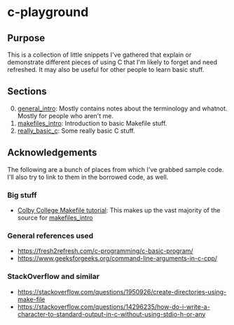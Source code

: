 # c-playground

## Purpose
This is a collection of little snippets I've gathered that explain or demonstrate different pieces of using C that I'm likely to forget and need refreshed.  It may also be useful for other people to learn basic stuff.

## Sections
0. [general_intro](general_intro): Mostly contains notes about the terminology and whatnot.  Mostly for people who aren't me.
1. [makefiles_intro](makefiles_intro/): Introduction to basic Makefile stuff.
2. [really_basic_c](really_basic_c): Some really basic C stuff.

## Acknowledgements

The following are a bunch of places from which I've grabbed sample code.  I'll also try to link to them in the borrowed code, as well.

### Big stuff

- [Colby College Makefile tutorial](http://www.cs.colby.edu/maxwell/courses/tutorials/maketutor/): This makes up the vast majority of the source for [makefiles_intro](makefiles_intro/)

### General references used

- https://fresh2refresh.com/c-programming/c-basic-program/
- https://www.geeksforgeeks.org/command-line-arguments-in-c-cpp/

### StackOverflow and similar

- https://stackoverflow.com/questions/1950926/create-directories-using-make-file
- https://stackoverflow.com/questions/14296235/how-do-i-write-a-character-to-standard-output-in-c-without-using-stdio-h-or-any

